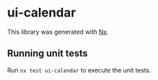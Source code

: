 # ui-calendar

This library was generated with [Nx](https://nx.dev).

## Running unit tests

Run `nx test ui-calendar` to execute the unit tests.
